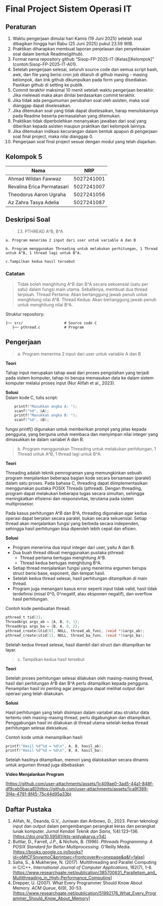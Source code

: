 # Final Project Sistem Operasi IT

## Peraturan
1. Waktu pengerjaan dimulai hari Kamis (19 Juni 2025) setelah soal dibagikan hingga hari Rabu (25 Juni 2025) pukul 23.59 WIB.
2. Praktikan diharapkan membuat laporan penjelasan dan penyelesaian soal dalam bentuk Readme(github).
3. Format nama repository github “Sisop-FP-2025-IT-[Kelas][Kelompok]” (contoh:Sisop-FP-2025-IT-A01).
4. Setelah pengerjaan selesai, seluruh source code dan semua script bash, awk, dan file yang berisi cron job ditaruh di github masing - masing kelompok, dan link github dikumpulkan pada form yang disediakan. Pastikan github di setting ke publik.
5. Commit terakhir maksimal 10 menit setelah waktu pengerjaan berakhir. Jika melewati maka akan dinilai berdasarkan commit terakhir.
6. Jika tidak ada pengumuman perubahan soal oleh asisten, maka soal dianggap dapat diselesaikan.
7. Jika ditemukan soal yang tidak dapat diselesaikan, harap menuliskannya pada Readme beserta permasalahan yang ditemukan.
8. Praktikan tidak diperbolehkan menanyakan jawaban dari soal yang diberikan kepada asisten maupun praktikan dari kelompok lainnya.
9. Jika ditemukan indikasi kecurangan dalam bentuk apapun di pengerjaan soal final project, maka nilai dianggap 0.
10. Pengerjaan soal final project sesuai dengan modul yang telah diajarkan.

## Kelompok 5

Nama | NRP
--- | ---
Ahmad Wildan Fawwaz | 5027241001
Revalina Erica Permatasari | 5027241007
Theodorus Aaron Ugraha | 5027241056
Az Zahra Tasya Adelia | 5027241087

## Deskripsi Soal

> 13. PTHREAD A^B, B^A
    
    a. Program menerima 2 input dari user untuk variable A dan B

    b. Program menggunakan Threading untuk melakukan perhitungan, 1 Thread untuk A^B, 1 thread lagi untuk B^A.

    c.Tampilkan kedua hasil tersebut

### Catatan

> Tidak boleh menghitung A^B dan B^A secara sekuensial (satu per satu) dalam fungsi main utama. Sebaliknya, membuat dua thread terpisah. Thread Pertama: Akan bertanggung jawab penuh untuk menghitung nilai A^B. Thread Kedua: Akan bertanggung jawab penuh untuk menghitung nilai B^A.

Struktur repository:
```
├── src/                   # Source code C
   ├── pthread.c           # Program
```

## Pengerjaan

> a. Program menerima 2 input dari user untuk variable A dan B

**Teori**   

Tahap input merupakan tahap awal dari proses pengolahan yang terjadi pada sistem komputer, tahap ini berupa memasukan data ke dalam sistem komputer melalui proses input (Nur Alifah et al., 2023).

**Solusi**   
Dalam kode C, tulis script:
```c
    printf("Masukkan angka A: ");
    scanf("%d", &A);
    printf("Masukkan angka B: ");
    scanf("%d", &B);
```

fungsi printf() digunakan untuk memberikan prompt yang jelas kepada pengguna, yang berguna untuk membaca dan menyimpan nilai integer yang dimasukkan ke dalam variabel A dan B.


> b. Program menggunakan Threading untuk melakukan perhitungan, 1 Thread untuk A^B, 1 thread lagi untuk B^A.

**Teori**

Threading adalah teknik pemrograman yang memungkinkan sebuah program menjalankan beberapa bagian kode secara bersamaan (paralel) dalam satu proses. Pada bahasa C, threading dapat diimplementasikan menggunakan pustaka POSIX Threads (pthread). Dengan threading, program dapat melakukan beberapa tugas secara simultan, sehingga meningkatkan efisiensi dan responsivitas, terutama pada sistem multiprosesor.

Pada kasus perhitungan A^B dan B^A, threading digunakan agar kedua operasi dapat berjalan secara paralel, bukan secara sekuensial. Setiap thread akan menjalankan fungsi yang berbeda secara independen, sehingga hasil perhitungan bisa diperoleh lebih cepat dan efisien.

**Solusi**

- Program menerima dua input integer dari user, yaitu A dan B.
- Dua buah thread dibuat menggunakan pustaka pthread:
    - Thread pertama bertugas menghitung A^B.
    - Thread kedua bertugas menghitung B^A.
- Setiap thread menjalankan fungsi yang menerima argumen berupa struct berisi base, exponent, dan tempat hasil.
- Setelah kedua thread selesai, hasil perhitungan ditampilkan di main thread.
- Program juga menangani kasus error seperti input tidak valid, hasil tidak terdefinisi (misal 0^0, 0^negatif, atau eksponen negatif), dan overflow hasil perhitungan.

Contoh kode pembuatan thread:
```c
pthread_t tid[2];
ThreadArgs args_ab = {A, B, 0, 1};
ThreadArgs args_ba = {B, A, 0, 2};
pthread_create(&tid[0], NULL, thread_ab_func, (void *)&args_ab);
pthread_create(&tid[1], NULL, thread_ba_func, (void *)&args_ba);
```
Setelah kedua thread selesai, hasil diambil dari struct dan ditampilkan ke layar.

> c. Tampilkan kedua hasil tersebut

**Teori**

Setelah proses perhitungan selesai dilakukan oleh masing-masing thread, hasil dari perhitungan A^B dan B^A perlu ditampilkan kepada pengguna. Penampilan hasil ini penting agar pengguna dapat melihat output dari operasi yang telah dilakukan.

**Solusi**

Hasil perhitungan yang telah disimpan dalam variabel atau struktur data tertentu oleh masing-masing thread, perlu digabungkan dan ditampilkan. Penggabungan hasil ini dilakukan di thread utama setelah kedua thread perhitungan selesai dieksekusi.

Contoh kode untuk menampilkan hasil:
```c
printf("Hasil %d^%d = %d\n", A, B, hasil_ab);
printf("Hasil %d^%d = %d\n", B, A, hasil_ba);
```

Setelah hasilnya ditampilkan, memori yang dialokasikan secara dinamis untuk argumen thread juga dibebaskan.

**Video Menjalankan Program**

[https://github.com/user-attachments/assets/1c409ae0-3ad5-44a1-848f-df9ceb5baca8](https://github.com/user-attachments/assets/1ca9f389-3f4e-4791-8f45-75c44d95a33b)

## Daftar Pustaka

1. Alifah, N., Deanda, G.V., Juniwan dan Aribowo, D., 2023. Peran teknologi input dan output dalam pengembangan perangkat keras dan perangkat lunak komputer. _Jurnal Kendali Teknik dan Sains_, 1(4):123–136. [https://doi.org/10.59581/jkts-widyakarya.v1i4]
2. Buttlar, D., Farrell, J.P., & Nichols, B. (1996). _Pthreads Programming: A POSIX Standard for Better Multiprocessing_. O'Reilly Media. [https://books.google.co.in/books?id=oMtCFSnvwmoC&printsec=frontcover#v=onepage&q&f=false]
3. Saha, S., & Mukherjee, N. (2017). Multithreading and Parallel Computing in C/C++. _International Journal of Computer Applications_, 162(7), 1-6. [https://www.researchgate.net/publication/385700631_Parallelism_and_Multithreading_in_High-Performance_Computing]
4. Drepper, U. (2007). What Every Programmer Should Know About Memory. _ACM Queue_, 6(9), 30-53. [https://www.researchgate.net/publication/51992176_What_Every_Programmer_Should_Know_About_Memory]
